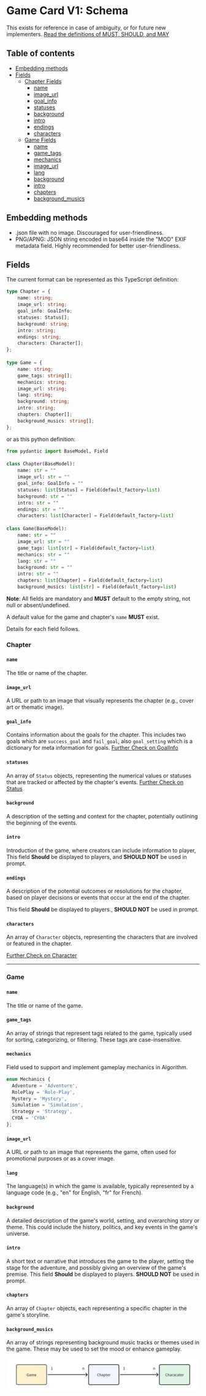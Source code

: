 # Game Card V1: Schema

This exists for reference in case of ambiguity, or for future new implementers.
[Read the definitions of MUST, SHOULD, and MAY](./keyword_definitions.md)

## Table of contents

- [Embedding methods](#embedding-methods)
- [Fields](#fields)
  - [Chapter Fields](#Chapter)
    * [name](#name)
    * [image_url](#image_url)
    * [goal_info](#goals)
    * [statuses](#statuses)
    * [background](#background)
    * [intro](#intro)
    * [endings](#endings)
    * [characters](#characters)
  - [Game Fields](#Game)
    * [name](#name)
    * [game_tags](#game_tags)
    * [mechanics](#mechanics)
    * [image_url](#image_url)
    * [lang](#lang)
    * [background](#background)
    * [intro](#intro)
    * [chapters](#chapters)
    * [background_musics](#background_musics)

    
## Embedding methods

- .json file with no image. Discouraged for user-friendliness.
- PNG/APNG: JSON string encoded in base64 inside the "MOD" EXIF metadata field. Highly recommended for better user-friendliness.

## Fields

The current format can be represented as this TypeScript definition:

```ts
type Chapter = {
    name: string;
    image_url: string;
    goal_info: GoalInfo;
    statuses: Status[];
    background: string;
    intro: string;
    endings: string;
    characters: Character[];   
};

type Game = {
    name: string;
    game_tags: string[];
    mechanics: string;
    image_url: string;
    lang: string;
    background: string;
    intro: string;
    chapters: Chapter[];
    background_musics: string[];
};
```

or as this python definition:

```python
from pydantic import BaseModel, Field

class Chapter(BaseModel):
    name: str = ""
    image_url: str = ""                
    goal_info: GoalInfo = ""
    statuses: list[Status] = Field(default_factory=list)
    background: str = ""
    intro: str = ""
    endings: str = ""
    characters: list[Character] = Field(default_factory=list)
    
class Game(BaseModel):
    name: str = ""
    image_url: str = ""
    game_tags: list[str] = Field(default_factory=list)
    mechanics: str = ""
    lang: str = ""
    background: str = ""
    intro: str = ""
    chapters: list[Chapter] = Field(default_factory=list)
    background_musics: list[str] = Field(default_factory=list)
```

**Note**: All fields are mandatory and **MUST** default to the empty string, not null or absent/undefined.

A default value for the game and chapter's `name` **MUST** exist.

Details for each field follows.

### Chapter

#### `name`
The title or name of the chapter.

#### `image_url`
A URL or path to an image that visually represents the chapter (e.g., cover art or thematic image).

#### `goal_info`
Contains information about the goals for the chapter. This includes two goals which are `success_goal` and `fail_goal`, also `goal_setting` which is a dictionary for meta information for goals.
[Further Check on GoalInfo](./goal_v1.md)

#### `statuses`
An array of `Status` objects, representing the numerical values or statuses that are tracked or affected by the chapter's events.
[Further Check on Status](./goal_v1.md)

#### `background`
A description of the setting and context for the chapter, potentially outlining the beginning of the events.

#### `intro`
Introduction of the game, where creators can include information to player, This field **Should** be displayed to players, and **SHOULD NOT** be used in prompt. 

#### `endings`
A description of the potential outcomes or resolutions for the chapter, based on player decisions or events that occur at the end of the chapter.

This field **Should** be displayed to players., **SHOULD NOT** be used in prompt. 

#### `characters`
An array of `Character` objects, representing the characters that are involved or featured in the chapter.


[Further Check on Character](./character_v1.md)

---

### Game

#### `name`
The title or name of the game.

#### `game_tags`
An array of strings that represent tags related to the game, typically used for sorting, categorizing, or filtering. These tags are case-insensitive.

#### `mechanics`
Field used to support and implement gameplay mechanics in Algorithm.
```ts
enum Mechanics {
  Adventure = 'Adventure',
  RolePlay = 'Role-Play',
  Mystery = 'Mystery',
  Simulation = 'Simulation',
  Strategy = 'Strategy',
  CYOA = 'CYOA'
};
```

#### `image_url`
A URL or path to an image that represents the game, often used for promotional purposes or as a cover image.

#### `lang`
The language(s) in which the game is available, typically represented by a language code (e.g., "en" for English, "fr" for French).

#### `background`
A detailed description of the game's world, setting, and overarching story or theme. This could include the history, politics, and key events in the game's universe.

#### `intro`
A short text or narrative that introduces the game to the player, setting the stage for the adventure, and possibly giving an overview of the game's premise. This field **Should** be displayed to players. **SHOULD NOT** be used in prompt. 

#### `chapters`
An array of `Chapter` objects, each representing a specific chapter in the game's storyline.

#### `background_musics`
An array of strings representing background music tracks or themes used in the game. These may be used to set the mood or enhance gameplay.

![game_character](/image/game_character.png)